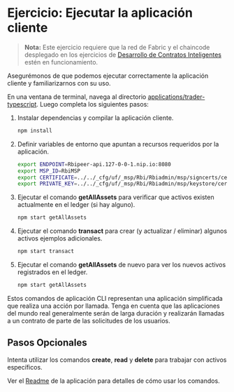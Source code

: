 # Ejercicio: Ejecutar la aplicación cliente

> **Nota:** Este ejercicio requiere que la red de Fabric y el chaincode desplegado en los ejercicios de [Desarrollo de Contratos Inteligentes](../SmartContractDev/) estén en funcionamiento.

Asegurémonos de que podemos ejecutar correctamente la aplicación cliente y familiarizarnos con su uso.

En una ventana de terminal, navega al directorio [applications/trader-typescript](../../applications/trader-typescript/). Luego completa los siguientes pasos:

1. Instalar dependencias y compilar la aplicación cliente.
    ```bash
    npm install
    ```

1. Definir variables de entorno que apuntan a recursos requeridos por la aplicación.
    ```bash
    export ENDPOINT=Rbipeer-api.127-0-0-1.nip.io:8080
    export MSP_ID=RbiMSP
    export CERTIFICATE=../../_cfg/uf/_msp/Rbi/Rbiadmin/msp/signcerts/cert.pem
    export PRIVATE_KEY=../../_cfg/uf/_msp/Rbi/Rbiadmin/msp/keystore/cert_sk
    ```

1. Ejecutar el comando **getAllAssets** para verificar que activos existen actualmente en el ledger (si hay alguno).
    ```bash
    npm start getAllAssets
    ```

1. Ejecutar el comando **transact** para crear (y actualizar / eliminar) algunos activos ejemplos adicionales.
    ```bash
    npm start transact
    ```

1. Ejecutar el comando **getAllAssets** de nuevo para ver los nuevos activos registrados en el ledger.
    ```bash
    npm start getAllAssets
    ```

Estos comandos de aplicación CLI representan una aplicación simplificada que realiza una acción por llamada. Tenga en cuenta que las aplicaciones del mundo real generalmente serán de larga duración y realizarán llamadas a un contrato de parte de las solicitudes de los usuarios.

## Pasos Opcionales

Intenta utilizar los comandos **create**, **read** y **delete** para trabajar con activos específicos.

Ver el [Readme](../../applications/trader-typescript/README.md) de la aplicación para detalles de cómo usar los comandos.
